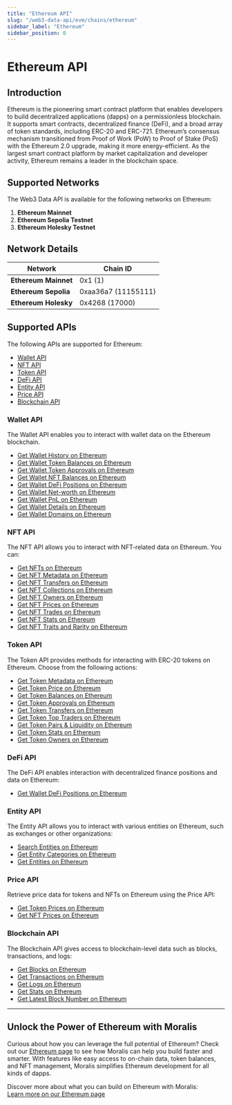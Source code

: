 ```yaml
---
title: "Ethereum API"
slug: "/web3-data-api/evm/chains/ethereum"
sidebar_label: "Ethereum"
sidebar_position: 0
---
```


# Ethereum API

## Introduction

Ethereum is the pioneering smart contract platform that enables developers to build decentralized applications (dapps) on a permissionless blockchain. It supports smart contracts, decentralized finance (DeFi), and a broad array of token standards, including ERC-20 and ERC-721. Ethereum’s consensus mechanism transitioned from Proof of Work (PoW) to Proof of Stake (PoS) with the Ethereum 2.0 upgrade, making it more energy-efficient. As the largest smart contract platform by market capitalization and developer activity, Ethereum remains a leader in the blockchain space.

## Supported Networks

The Web3 Data API is available for the following networks on Ethereum:

1. **Ethereum Mainnet**
2. **Ethereum Sepolia Testnet**
3. **Ethereum Holesky Testnet**

## Network Details

| Network | Chain ID |
| ---- | ---- |
| **Ethereum Mainnet** | 0x1 (1)             |
| **Ethereum Sepolia** | 0xaa36a7 (11155111) |
| **Ethereum Holesky** | 0x4268 (17000)      |

## Supported APIs

The following APIs are supported for Ethereum:

- [Wallet API](/web3-data-api/evm/reference#wallet-api)
- [NFT API](/web3-data-api/evm/reference#nft-api)
- [Token API](/web3-data-api/evm/reference#token-api)
- [DeFi API](/web3-data-api/evm/reference#defi-api)
- [Entity API](/web3-data-api/evm/reference#entity-api)
- [Price API](/web3-data-api/evm/reference#price-api)
- [Blockchain API](/web3-data-api/evm/reference#blockchain-api)

### Wallet API

The Wallet API enables you to interact with wallet data on the Ethereum blockchain.

- [Get Wallet History on Ethereum](/web3-data-api/evm/reference#get-wallet-history)
- [Get Wallet Token Balances on Ethereum](/web3-data-api/evm/reference#get-wallet-token-balances)
- [Get Wallet Token Approvals on Ethereum](/web3-data-api/evm/reference#get-wallet-token-approvals)
- [Get Wallet NFT Balances on Ethereum](/web3-data-api/evm/reference#get-wallet-nfts)
- [Get Wallet DeFi Positions on Ethereum](/web3-data-api/evm/reference#get-wallet-defi-positions)
- [Get Wallet Net-worth on Ethereum](/web3-data-api/evm/reference#get-wallet-net-worth)
- [Get Wallet PnL on Ethereum](/web3-data-api/evm/reference#get-wallet-pnl)
- [Get Wallet Details on Ethereum](/web3-data-api/evm/reference#get-wallet-details)
- [Get Wallet Domains on Ethereum](/web3-data-api/evm/reference#get-wallet-domains)

### NFT API

The NFT API allows you to interact with NFT-related data on Ethereum. You can:

- [Get NFTs on Ethereum](/web3-data-api/evm/reference#get-nfts)
- [Get NFT Metadata on Ethereum](/web3-data-api/evm/reference#get-nft-metadata)
- [Get NFT Transfers on Ethereum](/web3-data-api/evm/reference#get-nft-transfers)
- [Get NFT Collections on Ethereum](/web3-data-api/evm/reference#get-nft-collections)
- [Get NFT Owners on Ethereum](/web3-data-api/evm/reference#get-nft-owners)
- [Get NFT Prices on Ethereum](/web3-data-api/evm/reference#get-nft-prices)
- [Get NFT Trades on Ethereum](/web3-data-api/evm/reference#get-nft-trades)
- [Get NFT Stats on Ethereum](/web3-data-api/evm/reference#get-nft-stats)
- [Get NFT Traits and Rarity on Ethereum](/web3-data-api/evm/reference#get-nft-traits-and-rarity)

### Token API

The Token API provides methods for interacting with ERC-20 tokens on Ethereum. Choose from the following actions:

- [Get Token Metadata on Ethereum](/web3-data-api/evm/reference#get-token-metadata)
- [Get Token Price on Ethereum](/web3-data-api/evm/reference#get-token-price)
- [Get Token Balances on Ethereum](/web3-data-api/evm/reference#get-token-balances)
- [Get Token Approvals on Ethereum](/web3-data-api/evm/reference#get-token-approvals)
- [Get Token Transfers on Ethereum](/web3-data-api/evm/reference#get-token-transfers)
- [Get Token Top Traders on Ethereum](/web3-data-api/evm/reference#get-token-top-traders)
- [Get Token Pairs & Liquidity on Ethereum](/web3-data-api/evm/reference#get-token-pairs--liquidity)
- [Get Token Stats on Ethereum](/web3-data-api/evm/reference#get-token-stats)
- [Get Token Owners on Ethereum](/web3-data-api/evm/reference#get-token-owners)

### DeFi API

The DeFi API enables interaction with decentralized finance positions and data on Ethereum:

- [Get Wallet DeFi Positions on Ethereum](/web3-data-api/evm/reference#get-wallet-defi-positions)

### Entity API

The Entity API allows you to interact with various entities on Ethereum, such as exchanges or other organizations:

- [Search Entities on Ethereum](/web3-data-api/evm/reference#search-entities)
- [Get Entity Categories on Ethereum](/web3-data-api/evm/reference#get-entity-categories)
- [Get Entities on Ethereum](/web3-data-api/evm/reference#get-entities)

### Price API

Retrieve price data for tokens and NFTs on Ethereum using the Price API:

- [Get Token Prices on Ethereum](/web3-data-api/evm/reference#get-token-prices)
- [Get NFT Prices on Ethereum](/web3-data-api/evm/reference#get-nft-prices)

### Blockchain API

The Blockchain API gives access to blockchain-level data such as blocks, transactions, and logs:

- [Get Blocks on Ethereum](/web3-data-api/evm/reference#get-blocks)
- [Get Transactions on Ethereum](/web3-data-api/evm/reference#get-transactions)
- [Get Logs on Ethereum](/web3-data-api/evm/reference#get-logs)
- [Get Stats on Ethereum](/web3-data-api/evm/reference#get-stats)
- [Get Latest Block Number on Ethereum](/web3-data-api/evm/reference#get-latest-block-number)

---

## Unlock the Power of Ethereum with Moralis

Curious about how you can leverage the full potential of Ethereum? Check out our [Ethereum page](https://developers.moralis.com/chains/ethereum/) to see how Moralis can help you build faster and smarter. With features like easy access to on-chain data, token balances, and NFT management, Moralis simplifies Ethereum development for all kinds of dapps.

Discover more about what you can build on Ethereum with Moralis:  
[Learn more on our Ethereum page](https://developers.moralis.com/chains/ethereum/)
